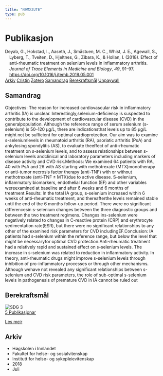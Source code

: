 ```yaml
---
title: "N9MX2UTE"
type: pub
---
```

<h1>Publikasjon</h1>
<article id="csl-bib-container-N9MX2UTE" class="csl-bib-container">
  <div class="csl-bib-body" style="line-height: 1.35; padding-left: 1em; text-indent:-1em;">
  <div class="csl-entry">Deyab, G., Hokstad, I., Aaseth, J., Sm&#xE5;stuen, M. C., Whist, J. E., Agewall, S., Lyberg, T., Tveiten, D., Hjeltnes, G., Zibara, K., &amp; Hollan, I. (2018). Effect of anti-rheumatic treatment on selenium levels in inflammatory arthritis. <i>Journal of Trace Elements in Medicine and Biology</i>, <i>49</i>, 91&#x2013;97. <a href="https://doi.org/10.1016/j.jtemb.2018.05.001">https://doi.org/10.1016/j.jtemb.2018.05.001</a></div>
</div>
  <div class="csl-bib-buttons">
    <a href="#taxonomy-article-N9MX2UTE" class="csl-bib-button">Arkiv</a>
    <a href="https://app.cristin.no/results/show.jsf?id=1596548" alt="Cristin URL" class="csl-bib-button">Cristin</a>
    <a href="http://zotero.org/groups/5402882/items/N9MX2UTE" alt="Zotero URL" class="csl-bib-button">Zotero</a>
    <a href="#abstract-article-N9MX2UTE" class="csl-bib-button">Samandrag</a>
    <a href="#sdg-article-N9MX2UTE" class="csl-bib-button">Berekraftsmål</a>
    <a href="https://doi.org/10.1016/j.jtemb.2018.05.001" class="csl-bib-button">Unpaywall</a>
  </div>
  <div id="csl-bib-meta-container-N9MX2UTE"></div>
</article>
<div id="csl-bib-meta-N9MX2UTE" class="csl-bib-meta">
  <article id="abstract-article-N9MX2UTE" class="abstract-article">
    <h1>Samandrag</h1>
    Objectives: The reason for increased cardiovascular risk in inﬂammatory arthritis (IA) is unclear. Interestingly,selenium-deﬁciency is suspected to contribute to the development of cardiovascular disease (CVD) in the generalpopulation. Although the reference range of serum selenium (s-selenium) is 50–120 μg/L, there are indicationsthat levels up to 85 μg/L might not be suﬃcient for optimal cardioprotection. Our aim was to examine s-seleniumlevels in rheumatoid arthritis (RA), psoriatic arthritis (PsA) and ankylosing spondylitis (AS), to evaluate theeﬀect of anti-rheumatic treatment on s-selenium levels, and to assess relationships between s-selenium levels andclinical and laboratory parameters including markers of disease activity and CVD risk.Methods: We examined 64 patients with RA, 40 with PsA and 26 with AS starting with methotrexate (MTX)monotherapy or anti-tumor necrosis factor therapy (anti-TNF) with or without methotrexate (anti-TNF ± MTX)due to active disease. S-selenium, inﬂammatory biomarkers, endothelial function (EF) and other variables wereexamined at baseline and after 6 weeks and 6 months of treatment.Results: In the total IA group, s-selenium increased within 6 weeks of anti-rheumatic treatment, and thereafterthe levels remained stable until the end of the 6 months follow-up period. There were no signiﬁcant diﬀerencesin s-selenium changes between the three diagnostic groups and between the two treatment regimens. Changes ins-selenium were negatively related to changes in C-reactive protein (CRP) and erythrocyte sedimentation rate(ESR), but there were no signiﬁcant relationships to any other of the examined risk parameters for CVD includingEF.Conclusion: IA patients had s-selenium within the reference range, but below the level that might be necessaryfor optimal CVD protection.Anti-rheumatic treatment had a relatively rapid and sustained eﬀect on s-selenium levels. The increase in s-selenium was related to reduction in inﬂammatory activity. In theory, anti-rheumatic drugs might improve s-selenium levels through inhibition of pro-inﬂammatory processes or through other mechanisms. Although wehave not revealed any signiﬁcant relationships between s-selenium and CVD risk parameters, the role of sub-optimal s-selenium levels in pathogenesis of premature CVD in IA cannot be ruled out
  </article>
  <article id="sdg-article-N9MX2UTE" class="sdg-article">
    <h1>Berekraftsmål</h1>
    <div class="sdg-container"><div id="sdg3" class="sdg"> <img src="{{< params subfolder >}}images/sdg/sdg03_no.png" class="image" alt="SDG 3"> <div class="sdg-overlay"> <a href="{{< params subfolder >}}no/archive/?sdg=3#archive" class="sdg-publication-count"><span>5</span> Publikasjonar</a> <p><a href="NA" class="sdg-read-more">Les meir</a></p> </div> </div></div>
  </article>
  <article id="taxonomy-article-N9MX2UTE" class="taxonomy-article">
    <h1>Arkiv</h1>
    <ul>
      <li>Høgskolen i Innlandet</li>
      <li>Fakultet for helse- og sosialvitenskap</li>
      <li>Institutt for helse- og sykepleievitenskap</li>
      <li>2018</li>
      <li>Juli</li>
    </ul>
  </article>
</div>
